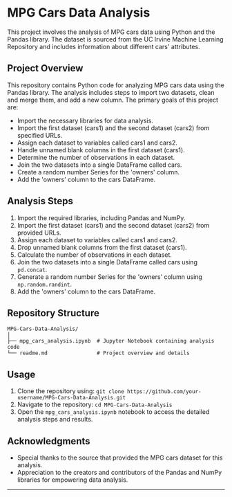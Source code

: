 
# MPG Cars Data Analysis

This project involves the analysis of MPG cars data using Python and the Pandas library. The dataset is sourced from the UC Irvine Machine Learning Repository and includes information about different cars' attributes.

## Project Overview

This repository contains Python code for analyzing MPG cars data using the Pandas library. The analysis includes steps to import two datasets, clean and merge them, and add a new column. The primary goals of this project are:

- Import the necessary libraries for data analysis.
- Import the first dataset (cars1) and the second dataset (cars2) from specified URLs.
- Assign each dataset to variables called cars1 and cars2.
- Handle unnamed blank columns in the first dataset (cars1).
- Determine the number of observations in each dataset.
- Join the two datasets into a single DataFrame called cars.
- Create a random number Series for the 'owners' column.
- Add the 'owners' column to the cars DataFrame.

## Analysis Steps

1. Import the required libraries, including Pandas and NumPy.
2. Import the first dataset (cars1) and the second dataset (cars2) from provided URLs.
3. Assign each dataset to variables called cars1 and cars2.
4. Drop unnamed blank columns from the first dataset (cars1).
5. Calculate the number of observations in each dataset.
6. Join the two datasets into a single DataFrame called cars using `pd.concat`.
7. Generate a random number Series for the 'owners' column using `np.random.randint`.
8. Add the 'owners' column to the cars DataFrame.

## Repository Structure

```
MPG-Cars-Data-Analysis/
│
├── mpg_cars_analysis.ipynb  # Jupyter Notebook containing analysis code
└── readme.md                # Project overview and details
```

## Usage

1. Clone the repository using: `git clone https://github.com/your-username/MPG-Cars-Data-Analysis.git`
2. Navigate to the repository: `cd MPG-Cars-Data-Analysis`
3. Open the `mpg_cars_analysis.ipynb` notebook to access the detailed analysis steps and results.

## Acknowledgments

- Special thanks to the source that provided the MPG cars dataset for this analysis.
- Appreciation to the creators and contributors of the Pandas and NumPy libraries for empowering data analysis.

---

